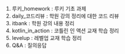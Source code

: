 1. 루키_homework : 루키 기초 과제
2. daily_코드리뷰 : 학원 강의 정리에 대한 코드 리뷰
3. itbank : 학원 강의 내용 정리
4. kotlin_in_action : 코틀린 인 액션 교재 학습 정리
5. levelup : 레벨업 교재 학습 정리
6. Q&A : 질의응답